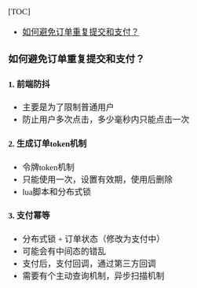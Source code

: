 <span  style="font-family: Simsun,serif; font-size: 17px; ">

[TOC]

- [如何避免订单重复提交和支付？](https://www.bilibili.com/video/BV1T3411G7po/?spm_id_from=333.999.0.0&vd_source=aa60168015e9717c8293fc54bb25ab9b)

### 如何避免订单重复提交和支付？

#### 1. 前端防抖

- 主要是为了限制普通用户
- 防止用户多次点击，多少毫秒内只能点击一次

#### 2. 生成订单token机制

- 令牌token机制
- 只能使用一次，设置有效期，使用后删除
- lua脚本和分布式锁

#### 3. 支付幂等

- 分布式锁 + 订单状态（修改为支付中）
- 可能会有中间态的错乱
- 支付后，支付回调，通过第三方回调
- 需要有个主动查询机制，异步扫描机制


</span>